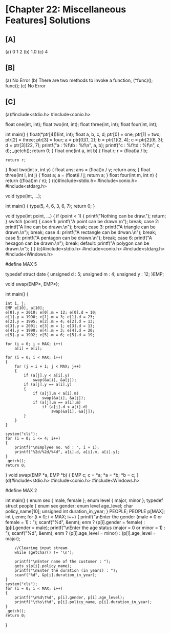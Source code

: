 # [Chapter 22: Miscellaneous Features] Solutions

## [A]
  
  (a) 0 1 2
  (b) 1.0
  (c) 4

## [B]

  (a) No Error
  (b) There are two methods to invoke a function,
	(*func)();
	func();
  (c) No Error

## [C]

  (a)#include<stdio.h>
#include<conio.h>

float one(int, int);
float two(int, int);
float three(int, int);
float four(int, int);

int main()
{
	float(*ptr[4])(int, int);
	float a, b, c, d;
	ptr[0] = one;
	ptr[1] = two;
	ptr[2] = three;
	ptr[3] = four;
	a = ptr[0](1, 2);
	b = ptr[1](2, 4);
	c = ptr[2](6, 3);
	d = ptr[3](22, 7);
	printf("a : %f\tb : %f\n", a, b);
	printf("c : %f\td : %f\n", c, d);
	_getch();
	return 0;
}
float one(int a, int b)
{
	float r;
	r = (float)a / b;

	return r;
}
float two(int x, int y)
{
	float ans;
	ans = (float)x / y;
	return ans;
}
float three(int i, int j)
{
	float a;
	a = (float)i / j;
	return a;
}
float four(int m, int n)
{
	return ((float)m / n);
}
  (b)#include<stdio.h>
#include<conio.h>
#include<stdarg.h>

void type(int, ...);

int main()
{
	type(5, 4, 6, 3, 6, 7);
	return 0;
}

void type(int point, ...)
{
	if (point < 1)
	{
		printf("Nothing can be draw.");
		return;
	}
	switch (point)
	{
	case 1:
		printf("A point can be drawn.\n");
		break;
	case 2:
		printf("A line can be drawn.\n");
		break;
	case 3:
		printf("A triangle can be drawn.\n");
		break;
	case 4:
		printf("A rectangle can be drwan.\n");
		break;
	case 5:
		printf("A pentagon can be drawn.\n");
		break;
	case 6:
		printf("A hexagon can be drawn.\n");
		break;
	default:
		printf("A polygon can be drawn.\n");
	}
}
  (c)#include<stdio.h>
#include<conio.h>
#include<stdarg.h>
#include<Windows.h>

#define MAX 5

typedef struct date
{
	unsigned d : 5;
	unsigned m : 4;
	unsigned y : 12;
}EMP;

void swap(EMP*, EMP*);

int main()
{

	int i, j;
	EMP e[10], a[10];
	e[0].y = 2010; e[0].m = 12; e[0].d = 10;
	e[1].y = 1990; e[1].m = 3; e[1].d = 23;
	e[2].y = 1995; e[2].m = 4; e[2].d = 13;
	e[3].y = 2001; e[3].m = 1; e[3].d = 13;
	e[4].y = 1990; e[4].m = 3; e[4].d = 20;
	e[5].y = 1992; e[5].m = 6; e[5].d = 19;

	for (i = 0; i < MAX; i++)
		a[i] = e[i];

	for (i = 0; i < MAX; i++)
	{
		for (j = i + 1; j < MAX; j++)
		{
			if (a[j].y < a[i].y)
				swap(&a[i], &a[j]);
			if (a[j].y == a[i].y)
			{
				if (a[j].m < a[i].m)
					swap(&a[i], &a[j]);
				if (a[j].m == a[i].m)
					if (a[j].d < a[i].d)
						swap(&a[i], &a[j]);
			}
		}
	}

	system("cls");
	for (i = 0; i <= 4; i++)
	{
		printf("\nEmplyee no. %d : ", i + 1);
		printf("%2d/%2d/%4d", a[i].d, a[i].m, a[i].y);
	}
	_getch();
	return 0;
}
void swap(EMP *a, EMP *b)
{
	EMP c;
	c = *a;
	*a = *b;
	*b = c;
}
  (d)#include<stdio.h>
#include<conio.h>
#include<Windows.h>

#define MAX 2

int main()
{
	enum sex { male, female };
	enum level { major, minor };
	typedef struct people
	{
		enum sex gender;
		enum level age_level;
		char policy_name[10];
		unsigned int duration_in_year;
	} PEOPLE;
	PEOPLE p[MAX];
	int i, enm;
	for (i = 0; i < MAX; i++)
	{
		printf("\nEnter the gender (male = 0 or female = 1) : ");
		scanf("%d", &enm);
		enm ? (p[i].gender = female) : (p[i].gender = male);
		printf("\nEnter the age status (major = 0 or minor = 1) : ");
		scanf("%d", &enm);
		enm ? (p[i].age_level = minor) : (p[i].age_level = major);

		//Clearing input stream
		while (getchar() != '\n');

		printf("\nEnter name of the customer : ");
		gets_s(p[i].policy_name);
		printf("\nEnter the duration (in years) : ");
		scanf("%d", &p[i].duration_in_year);
	}
	system("cls");
	for (i = 0; i < MAX; i++)
	{
		printf("\n%d\t%d", p[i].gender, p[i].age_level);
		printf("\t%s\t%d", p[i].policy_name, p[i].duration_in_year);
	}
	_getch();
	return 0;
}
